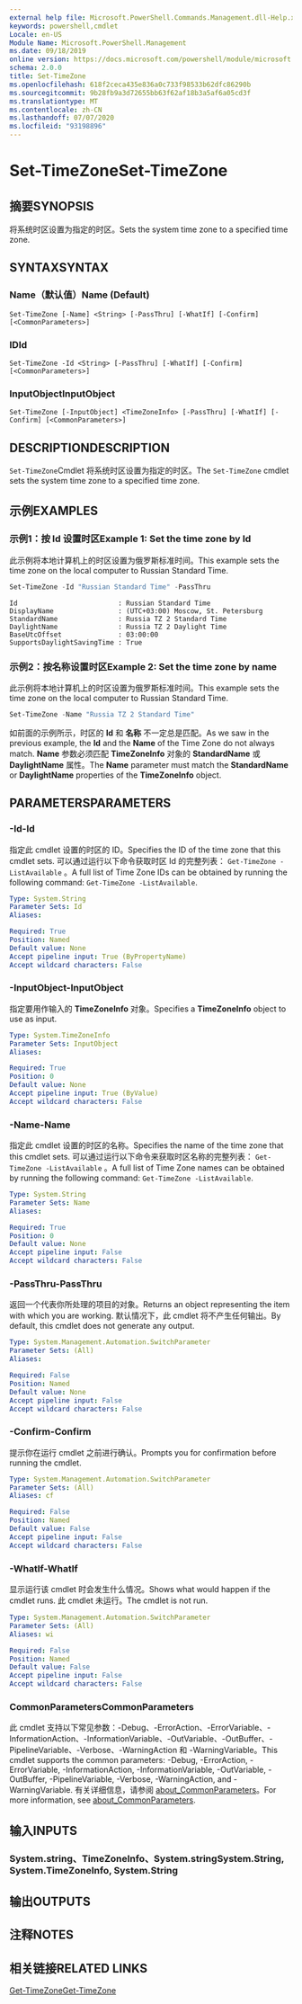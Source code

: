 ```yaml
---
external help file: Microsoft.PowerShell.Commands.Management.dll-Help.xml
keywords: powershell,cmdlet
Locale: en-US
Module Name: Microsoft.PowerShell.Management
ms.date: 09/18/2019
online version: https://docs.microsoft.com/powershell/module/microsoft.powershell.management/set-timezone?view=powershell-7.1&WT.mc_id=ps-gethelp
schema: 2.0.0
title: Set-TimeZone
ms.openlocfilehash: 618f2ceca435e836a0c733f98533b62dfc86290b
ms.sourcegitcommit: 9b28fb9a3d72655bb63f62af18b3a5af6a05cd3f
ms.translationtype: MT
ms.contentlocale: zh-CN
ms.lasthandoff: 07/07/2020
ms.locfileid: "93198896"
---
```

# <span data-ttu-id="e20dc-103">Set-TimeZone</span><span class="sxs-lookup"><span data-stu-id="e20dc-103">Set-TimeZone</span></span>

## <span data-ttu-id="e20dc-104">摘要</span><span class="sxs-lookup"><span data-stu-id="e20dc-104">SYNOPSIS</span></span>
<span data-ttu-id="e20dc-105">将系统时区设置为指定的时区。</span><span class="sxs-lookup"><span data-stu-id="e20dc-105">Sets the system time zone to a specified time zone.</span></span>

## <span data-ttu-id="e20dc-106">SYNTAX</span><span class="sxs-lookup"><span data-stu-id="e20dc-106">SYNTAX</span></span>

### <span data-ttu-id="e20dc-107">Name（默认值）</span><span class="sxs-lookup"><span data-stu-id="e20dc-107">Name (Default)</span></span>

```
Set-TimeZone [-Name] <String> [-PassThru] [-WhatIf] [-Confirm] [<CommonParameters>]
```

### <span data-ttu-id="e20dc-108">ID</span><span class="sxs-lookup"><span data-stu-id="e20dc-108">Id</span></span>

```
Set-TimeZone -Id <String> [-PassThru] [-WhatIf] [-Confirm] [<CommonParameters>]
```

### <span data-ttu-id="e20dc-109">InputObject</span><span class="sxs-lookup"><span data-stu-id="e20dc-109">InputObject</span></span>

```
Set-TimeZone [-InputObject] <TimeZoneInfo> [-PassThru] [-WhatIf] [-Confirm] [<CommonParameters>]
```

## <span data-ttu-id="e20dc-110">DESCRIPTION</span><span class="sxs-lookup"><span data-stu-id="e20dc-110">DESCRIPTION</span></span>

<span data-ttu-id="e20dc-111">`Set-TimeZone`Cmdlet 将系统时区设置为指定的时区。</span><span class="sxs-lookup"><span data-stu-id="e20dc-111">The `Set-TimeZone` cmdlet sets the system time zone to a specified time zone.</span></span>

## <span data-ttu-id="e20dc-112">示例</span><span class="sxs-lookup"><span data-stu-id="e20dc-112">EXAMPLES</span></span>

### <span data-ttu-id="e20dc-113">示例1：按 Id 设置时区</span><span class="sxs-lookup"><span data-stu-id="e20dc-113">Example 1: Set the time zone by Id</span></span>

<span data-ttu-id="e20dc-114">此示例将本地计算机上的时区设置为俄罗斯标准时间。</span><span class="sxs-lookup"><span data-stu-id="e20dc-114">This example sets the time zone on the local computer to Russian Standard Time.</span></span>

```powershell
Set-TimeZone -Id "Russian Standard Time" -PassThru
```

```Output
Id                         : Russian Standard Time
DisplayName                : (UTC+03:00) Moscow, St. Petersburg
StandardName               : Russia TZ 2 Standard Time
DaylightName               : Russia TZ 2 Daylight Time
BaseUtcOffset              : 03:00:00
SupportsDaylightSavingTime : True
```

### <span data-ttu-id="e20dc-115">示例2：按名称设置时区</span><span class="sxs-lookup"><span data-stu-id="e20dc-115">Example 2: Set the time zone by name</span></span>

<span data-ttu-id="e20dc-116">此示例将本地计算机上的时区设置为俄罗斯标准时间。</span><span class="sxs-lookup"><span data-stu-id="e20dc-116">This example sets the time zone on the local computer to Russian Standard Time.</span></span>

```powershell
Set-TimeZone -Name "Russia TZ 2 Standard Time"
```

<span data-ttu-id="e20dc-117">如前面的示例所示，时区的 **Id** 和 **名称** 不一定总是匹配。</span><span class="sxs-lookup"><span data-stu-id="e20dc-117">As we saw in the previous example, the **Id** and the **Name** of the Time Zone do not always match.</span></span>
<span data-ttu-id="e20dc-118">**Name** 参数必须匹配 **TimeZoneInfo** 对象的 **StandardName** 或 **DaylightName** 属性。</span><span class="sxs-lookup"><span data-stu-id="e20dc-118">The **Name** parameter must match the **StandardName** or **DaylightName** properties of the **TimeZoneInfo** object.</span></span>

## <span data-ttu-id="e20dc-119">PARAMETERS</span><span class="sxs-lookup"><span data-stu-id="e20dc-119">PARAMETERS</span></span>

### <span data-ttu-id="e20dc-120">-Id</span><span class="sxs-lookup"><span data-stu-id="e20dc-120">-Id</span></span>

<span data-ttu-id="e20dc-121">指定此 cmdlet 设置的时区的 ID。</span><span class="sxs-lookup"><span data-stu-id="e20dc-121">Specifies the ID of the time zone that this cmdlet sets.</span></span> <span data-ttu-id="e20dc-122">可以通过运行以下命令获取时区 Id 的完整列表： `Get-TimeZone -ListAvailable` 。</span><span class="sxs-lookup"><span data-stu-id="e20dc-122">A full list of Time Zone IDs can be obtained by running the following command: `Get-TimeZone -ListAvailable`.</span></span>

```yaml
Type: System.String
Parameter Sets: Id
Aliases:

Required: True
Position: Named
Default value: None
Accept pipeline input: True (ByPropertyName)
Accept wildcard characters: False
```

### <span data-ttu-id="e20dc-123">-InputObject</span><span class="sxs-lookup"><span data-stu-id="e20dc-123">-InputObject</span></span>

<span data-ttu-id="e20dc-124">指定要用作输入的 **TimeZoneInfo** 对象。</span><span class="sxs-lookup"><span data-stu-id="e20dc-124">Specifies a **TimeZoneInfo** object to use as input.</span></span>

```yaml
Type: System.TimeZoneInfo
Parameter Sets: InputObject
Aliases:

Required: True
Position: 0
Default value: None
Accept pipeline input: True (ByValue)
Accept wildcard characters: False
```

### <span data-ttu-id="e20dc-125">-Name</span><span class="sxs-lookup"><span data-stu-id="e20dc-125">-Name</span></span>

<span data-ttu-id="e20dc-126">指定此 cmdlet 设置的时区的名称。</span><span class="sxs-lookup"><span data-stu-id="e20dc-126">Specifies the name of the time zone that this cmdlet sets.</span></span> <span data-ttu-id="e20dc-127">可以通过运行以下命令来获取时区名称的完整列表： `Get-TimeZone -ListAvailable` 。</span><span class="sxs-lookup"><span data-stu-id="e20dc-127">A full list of Time Zone names can be obtained by running the following command: `Get-TimeZone -ListAvailable`.</span></span>

```yaml
Type: System.String
Parameter Sets: Name
Aliases:

Required: True
Position: 0
Default value: None
Accept pipeline input: False
Accept wildcard characters: False
```

### <span data-ttu-id="e20dc-128">-PassThru</span><span class="sxs-lookup"><span data-stu-id="e20dc-128">-PassThru</span></span>

<span data-ttu-id="e20dc-129">返回一个代表你所处理的项目的对象。</span><span class="sxs-lookup"><span data-stu-id="e20dc-129">Returns an object representing the item with which you are working.</span></span> <span data-ttu-id="e20dc-130">默认情况下，此 cmdlet 将不产生任何输出。</span><span class="sxs-lookup"><span data-stu-id="e20dc-130">By default, this cmdlet does not generate any output.</span></span>

```yaml
Type: System.Management.Automation.SwitchParameter
Parameter Sets: (All)
Aliases:

Required: False
Position: Named
Default value: None
Accept pipeline input: False
Accept wildcard characters: False
```

### <span data-ttu-id="e20dc-131">-Confirm</span><span class="sxs-lookup"><span data-stu-id="e20dc-131">-Confirm</span></span>

<span data-ttu-id="e20dc-132">提示你在运行 cmdlet 之前进行确认。</span><span class="sxs-lookup"><span data-stu-id="e20dc-132">Prompts you for confirmation before running the cmdlet.</span></span>

```yaml
Type: System.Management.Automation.SwitchParameter
Parameter Sets: (All)
Aliases: cf

Required: False
Position: Named
Default value: False
Accept pipeline input: False
Accept wildcard characters: False
```

### <span data-ttu-id="e20dc-133">-WhatIf</span><span class="sxs-lookup"><span data-stu-id="e20dc-133">-WhatIf</span></span>

<span data-ttu-id="e20dc-134">显示运行该 cmdlet 时会发生什么情况。</span><span class="sxs-lookup"><span data-stu-id="e20dc-134">Shows what would happen if the cmdlet runs.</span></span> <span data-ttu-id="e20dc-135">此 cmdlet 未运行。</span><span class="sxs-lookup"><span data-stu-id="e20dc-135">The cmdlet is not run.</span></span>

```yaml
Type: System.Management.Automation.SwitchParameter
Parameter Sets: (All)
Aliases: wi

Required: False
Position: Named
Default value: False
Accept pipeline input: False
Accept wildcard characters: False
```

### <span data-ttu-id="e20dc-136">CommonParameters</span><span class="sxs-lookup"><span data-stu-id="e20dc-136">CommonParameters</span></span>

<span data-ttu-id="e20dc-137">此 cmdlet 支持以下常见参数：-Debug、-ErrorAction、-ErrorVariable、-InformationAction、-InformationVariable、-OutVariable、-OutBuffer、-PipelineVariable、-Verbose、-WarningAction 和 -WarningVariable。</span><span class="sxs-lookup"><span data-stu-id="e20dc-137">This cmdlet supports the common parameters: -Debug, -ErrorAction, -ErrorVariable, -InformationAction, -InformationVariable, -OutVariable, -OutBuffer, -PipelineVariable, -Verbose, -WarningAction, and -WarningVariable.</span></span> <span data-ttu-id="e20dc-138">有关详细信息，请参阅 [about_CommonParameters](https://go.microsoft.com/fwlink/?LinkID=113216)。</span><span class="sxs-lookup"><span data-stu-id="e20dc-138">For more information, see [about_CommonParameters](https://go.microsoft.com/fwlink/?LinkID=113216).</span></span>

## <span data-ttu-id="e20dc-139">输入</span><span class="sxs-lookup"><span data-stu-id="e20dc-139">INPUTS</span></span>

### <span data-ttu-id="e20dc-140">System.string、TimeZoneInfo、System.string</span><span class="sxs-lookup"><span data-stu-id="e20dc-140">System.String, System.TimeZoneInfo, System.String</span></span>

## <span data-ttu-id="e20dc-141">输出</span><span class="sxs-lookup"><span data-stu-id="e20dc-141">OUTPUTS</span></span>

## <span data-ttu-id="e20dc-142">注释</span><span class="sxs-lookup"><span data-stu-id="e20dc-142">NOTES</span></span>

## <span data-ttu-id="e20dc-143">相关链接</span><span class="sxs-lookup"><span data-stu-id="e20dc-143">RELATED LINKS</span></span>

[<span data-ttu-id="e20dc-144">Get-TimeZone</span><span class="sxs-lookup"><span data-stu-id="e20dc-144">Get-TimeZone</span></span>](Get-TimeZone.md)

